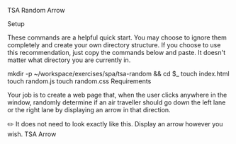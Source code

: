 TSA Random Arrow

Setup

These commands are a helpful quick start. You may choose to ignore them completely and create your own directory structure. If you choose to use this recommendation, just copy the commands below and paste. It doesn't matter what directory you are currently in.

mkdir -p ~/workspace/exercises/spa/tsa-random && cd $_
touch index.html
touch random.js
touch random.css
Requirements

Your job is to create a web page that, when the user clicks anywhere in the window, randomly determine if an air traveller should go down the left lane or the right lane by displaying an arrow in that direction.

✏️ It does not need to look exactly like this. Display an arrow however you wish.
TSA Arrow